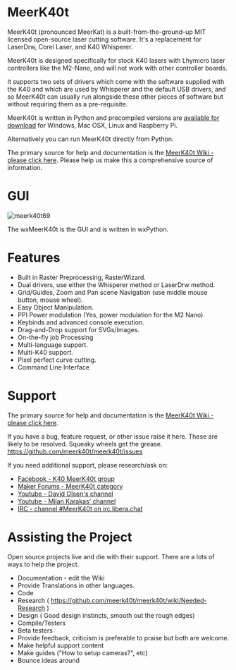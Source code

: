 # MeerK40t
MeerK40t (pronounced MeerKat) is a built-from-the-ground-up MIT licensed open-source laser cutting software. It's a replacement for LaserDrw, Corel Laser, and K40 Whisperer. 

MeerK40t is designed specifically for stock K40 lasers with Lhymicro laser controllers like the M2-Nano, and will not work with other controller boards.

It supports two sets of drivers which come with the software supplied with the K40 and which are used by Whisperer and the default USB drivers,
and so MeerK40t can usually run alongside these other pieces of software but without requiring them as a pre-requisite.

MeerK40t is written in Python and precompiled versions are [available for download](https://github.com/meerk40t/meerk40t/releases) for Windows, Mac OSX, Linux and Raspberry Pi. 

Alternatively you can run MeerK40t directly from Python.

The primary source for help and documentation is the [MeerK40t Wiki - please click here](https://github.com/meerk40t/meerk40t/wiki). 
Please help us make this a comprehensive source of information.

# GUI
![meerk40t69](https://user-images.githubusercontent.com/3302478/97104931-babe8e80-1674-11eb-841b-5c8f4674a629.png)

The wxMeerK40t is the GUI and is written in wxPython.

# Features
* Built in Raster Preprocessing, RasterWizard.
* Dual drivers, use either the Whisperer method or LaserDrw method. 
* Grid/Guides, Zoom and Pan scene Navigation (use middle mouse button, mouse wheel).
* Easy Object Manipulation.
* PPI Power modulation (Yes, power modulation for the M2 Nano)
* Keybinds and advanced console execution.
* Drag-and-Drop support for SVGs/Images.
* On-the-fly job Processing
* Multi-language support.
* Multi-K40 support.
* Pixel perfect curve cutting.
* Command Line Interface

# Support
The primary source for help and documentation is the [MeerK40t Wiki - please click here](https://github.com/meerk40t/meerk40t/wiki).

If you have a bug, feature request, or other issue raise it here. These are likely to be resolved. Squeaky wheels get the grease.
https://github.com/meerk40t/meerk40t/issues

If you need additional support, please research/ask on:

* [Facebook - K40 MeerK40t group](https://www.facebook.com/groups/716000085655097/)
* [Maker Forums - MeerK40t category](https://forum.makerforums.info/t/about-the-meerk40t-category/79660)
* [Youtube - David Olsen's channel](https://www.youtube.com/channel/UCsAUV23O2FyKxC0HN7nkAQQ)
* [Youtube - Milan Karakas' channel](https://www.youtube.com/channel/UCXhlGsmGJZ3m5GgTE8xuc_Q)
* [IRC - channel #MeerK40t on irc.libera.chat](<irc://irc.libera.chat:6666>)

# Assisting the Project

Open source projects live and die with their support. There are a lots of ways to help the project.
* Documentation - edit the Wiki
* Provide Translations in other languages.
* Code
* Research ( https://github.com/meerk40t/meerk40t/wiki/Needed-Research )
* Design ( Good design instincts, smooth out the rough edges)
* Compile/Testers
* Beta testers
* Provide feedback, criticism is preferable to praise but both are welcome.
* Make helpful support content
* Make guides ("How to setup cameras?", etc)
* Bounce ideas around
